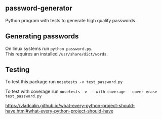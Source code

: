 ## password-generator
Python program with tests to generate high quality passwords

## Generating passwords
On linux systems run `python password.py`.  
This requires an installed `/usr/share/dict/words`.

## Testing 
To test this package run `nosetests -v test_password.py`

To test with coverage run `nosetests -v  --with-coverage --cover-erase test_password.py`


https://vladcalin.github.io/what-every-python-project-should-have.html#what-every-python-project-should-have
